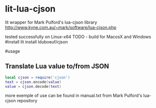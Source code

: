 # lit-lua-cjson
lit wrapper for Mark Pulford's lua-cjson library
http://www.kyne.com.au/~mark/software/lua-cjson.php

tested successfully on Linux-x64
TODO - build for MacosX and Windows 
#install
lit install lduboeuf/cjson

#usage

## Translate Lua value to/from JSON

```lua
local cjson = require('cjson')
text = cjson.encode(value)
value = cjson.decode(text)
```
more exemple of use can be found in manual.txt from Mark Pulford's lua-cjson repository

